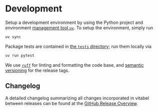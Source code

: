 # Development

Setup a development environment by using the Python project and environment [management
tool `uv`](https://docs.astral.sh/uv/). To setup the environment, simply run
```sh
uv sync
```

Package tests are contained in
[the `tests` directory](https://github.com/UniGrazMath/vitabel/tree/main/tests);
run them locally via
```sh
uv run pytest
```

We use [`ruff`](https://docs.astral.sh/ruff/) for linting and formatting the code base,
and [semantic versioning](https://semver.org/) for the release tags.


## Changelog

A detailed changelog summarizing all changes incorporated in vitabel between
releases can be found at the
[GitHub Release Overview](https://github.com/UniGrazMath/vitabel/releases).